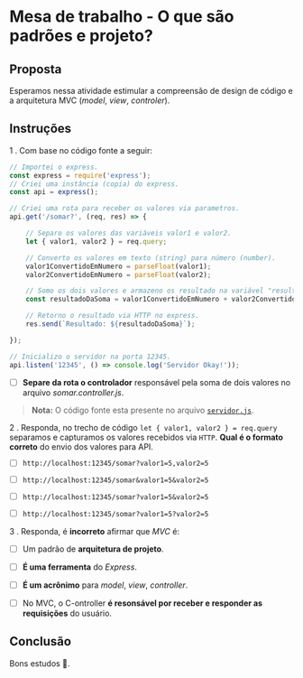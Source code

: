 # Mesa de trabalho - O que são padrões e projeto?

## Proposta

Esperamos nessa atividade estimular a compreensão de design de código e a arquitetura MVC (*model*, *view*, *controler*).

## Instruções

1 . Com base no código fonte a seguir:

```js
// Importei o express.
const express = require('express');
// Criei uma instância (copia) do express.
const api = express();

// Criei uma rota para receber os valores via parametros.
api.get('/somar?', (req, res) => {

    // Separo os valores das variáveis valor1 e valor2.
    let { valor1, valor2 } = req.query;

    // Converto os valores em texto (string) para número (number).
    valor1ConvertidoEmNumero = parseFloat(valor1);
    valor2ConvertidoEmNumero = parseFloat(valor2);

    // Somo os dois valores e armazeno os resultado na variável "resultadoDaSoma".
    const resultadoDaSoma = valor1ConvertidoEmNumero + valor2ConvertidoEmNumero;

    // Retorno o resultado via HTTP no express.
    res.send(`Resultado: ${resultadoDaSoma}`);

});

// Inicializo o servidor na porta 12345.
api.listen('12345', () => console.log('Servidor Okay!'));
```

- [ ] **Separe da rota o controlador** responsável pela soma de dois valores no arquivo *somar.controller.js*.

> **Nota:** O código fonte esta presente no arquivo [`servidor.js`](./src/servidor.js). 

2 . Responda, no trecho de código `let { valor1, valor2 } = req.query` separamos e capturamos os valores recebidos via `HTTP`. **Qual é o formato correto** do envio dos valores para API.

- [ ] `http://localhost:12345/somar?valor1=5,valor2=5`

- [ ] `http://localhost:12345/somar&valor1=5&valor2=5`

- [ ] `http://localhost:12345/somar?valor1=5&valor2=5`

- [ ] `http://localhost:12345/somar?valor1=5?valor2=5`

3 . Responda, é **incorreto** afirmar que *MVC* é:

- [ ] Um padrão de **arquitetura de projeto**.

- [ ] **É uma ferramenta** do *Express*.

- [ ] **É um acrônimo** para *model*, *view*, *controller*.

- [ ] No MVC, o C-ontroller **é resonsável por receber e responder as requisições** do usuário.

## Conclusão

Bons estudos 🤟.
